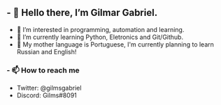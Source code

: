 ## - 👋 Hello there, I’m Gilmar Gabriel.
  - 👀 I’m interested in programming, automation and learning.
  - 🌱 I’m currently learning Python, Eletronics and Git/Github.
  - 🍒 My mother language is Portuguese, I'm currently planning to learn Russian and English!
### - 📫 How to reach me
  - Twitter:  @gilmsgabriel
  - Discord:  Gilms#8091




<!---
GilmsGabriel/GilmsGabriel is a ✨ special ✨ repository because its `README.md` (this file) appears on your GitHub profile.
You can click the Preview link to take a look at your changes.
--->

